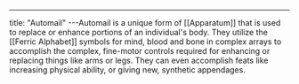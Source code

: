 ---
title: "Automail"
---Automail is a unique form of [[Apparatum]] that is used to replace or enhance portions of an individual's body. They utilize the [[Ferric Alphabet]] symbols for mind, blood and bone in complex arrays to accomplish the complex, fine-motor controls required for enhancing or replacing things like arms or legs. They can even accomplish feats like increasing physical ability, or giving new, synthetic appendages.